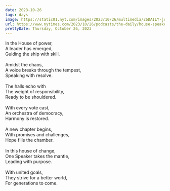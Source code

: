 ```yaml
---
date: 2023-10-26
tags: days
image: https://static01.nyt.com/images/2023/10/26/multimedia/26DAILY-johnson-lfmz/26DAILY-johnson-lfmz-facebookJumbo.jpg
url: https://www.nytimes.com/2023/10/26/podcasts/the-daily/house-speaker-johnson.html
prettyDate: Thursday, October 26, 2023
---
```

In the House of power,<br>A leader has emerged,<br>Guiding the ship with skill.<br><br>Amidst the chaos,<br>A voice breaks through the tempest,<br>Speaking with resolve.<br><br>The halls echo with<br>The weight of responsibility,<br>Ready to be shouldered.<br><br>With every vote cast,<br>An orchestra of democracy,<br>Harmony is restored.<br><br>A new chapter begins,<br>With promises and challenges,<br>Hope fills the chamber.<br><br>In this house of change,<br>One Speaker takes the mantle,<br>Leading with purpose.<br><br>With united goals,<br>They strive for a better world,<br>For generations to come.